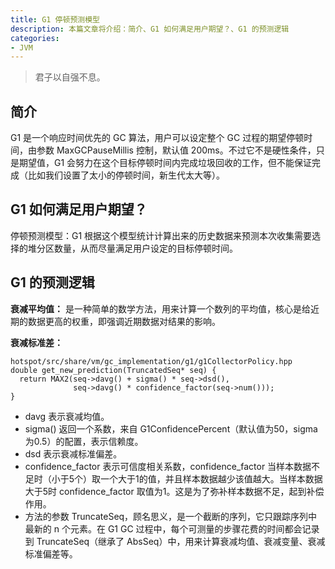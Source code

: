 ```yaml
---
title: G1 停顿预测模型
description: 本篇文章将介绍：简介、G1 如何满足用户期望？、G1 的预测逻辑
categories:
- JVM
---
```


> 君子以自强不息。

## 简介

G1 是一个响应时间优先的 GC 算法，用户可以设定整个 GC 过程的期望停顿时间，由参数 MaxGCPauseMillis 控制，默认值 200ms。不过它不是硬性条件，只是期望值，G1 会努力在这个目标停顿时间内完成垃圾回收的工作，但不能保证完成（比如我们设置了太小的停顿时间，新生代太大等）。

## G1 如何满足用户期望？

停顿预测模型：G1 根据这个模型统计计算出来的历史数据来预测本次收集需要选择的堆分区数量，从而尽量满足用户设定的目标停顿时间。

## G1 的预测逻辑

**衰减平均值：**
是一种简单的数学方法，用来计算一个数列的平均值，核心是给近期的数据更高的权重，即强调近期数据对结果的影响。

**衰减标准差：**

```
hotspot/src/share/vm/gc_implementation/g1/g1CollectorPolicy.hpp
double get_new_prediction(TruncatedSeq* seq) {
  return MAX2(seq->davg() + sigma() * seq->dsd(),
              seq->davg() * confidence_factor(seq->num()));
}
```
- davg 表示衰减均值。
- sigma() 返回一个系数，来自 G1ConfidencePercent（默认值为50，sigma为0.5）的配置，表示信赖度。
- dsd 表示衰减标准偏差。
- confidence_factor 表示可信度相关系数，confidence_factor 当样本数据不足时（小于5个）取一个大于1的值，并且样本数据越少该值越大。当样本数据大于5时 confidence_factor 取值为1。这是为了弥补样本数据不足，起到补偿作用。
- 方法的参数 TruncateSeq，顾名思义，是一个截断的序列，它只跟踪序列中最新的 n 个元素。在 G1 GC 过程中，每个可测量的步骤花费的时间都会记录到 TruncateSeq（继承了 AbsSeq）中，用来计算衰减均值、衰减变量、衰减标准偏差等。 








